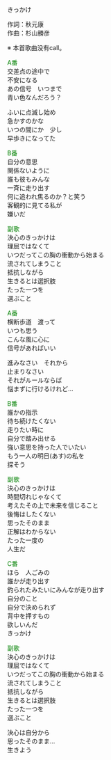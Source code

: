 きっかけ  
  
作詞：秋元康  
作曲：杉山勝彦  
  
※ 本首歌曲没有call。  
  
<font color=green>A番</font>  
交差点の途中で  
不安になる  
あの信号　いつまで  
青い色なんだろう？  
  
ふいに点滅し始め  
急かすのかな  
いつの間にか　少し  
早歩きになってた  
  
<font color=green>B番</font>  
自分の意思  
関係ないように  
誰も彼もみんな  
一斉に走り出す  
何に追われ焦るのか？と笑う  
客観的に見てる私が  
嫌いだ  
  
<font color=green>副歌</font>  
決心のきっかけは  
理屈ではなくて  
いつだってこの胸の衝動から始まる  
流されてしまうこと  
抵抗しながら  
生きるとは選択肢  
たった一つを  
選ぶこと  
  
<font color=green>A番</font>  
横断歩道　渡って  
いつも思う  
こんな風に心に  
信号があればいい  
  
進みなさい　それから  
止まりなさい  
それがルールならば  
悩まずに行けるけれど…  
  
<font color=green>B番</font>  
誰かの指示  
待ち続けたくない  
走りたい時に  
自分で踏み出せる  
強い意思を持った人でいたい  
もう一人の明日(あす)の私を  
探そう  
  
<font color=green>副歌</font>  
決心のきっかけは  
時間切れじゃなくて  
考えたその上で未来を信じること  
後悔はしたくない  
思ったそのまま  
正解はわからない  
たった一度の  
人生だ  
  
<font color=green>C番</font>  
ほら　人ごみの  
誰かが走り出す  
釣られたみたいにみんなが走り出す  
自分のこと  
自分で決められず  
背中を押すもの  
欲しいんだ  
きっかけ  
  
<font color=green>副歌</font>  
決心のきっかけは  
理屈ではなくて  
いつだってこの胸の衝動から始まる  
流されてしまうこと  
抵抗しながら  
生きるとは選択肢  
たった一つを  
選ぶこと  
  
決心は自分から  
思ったそのまま…  
生きよう  
